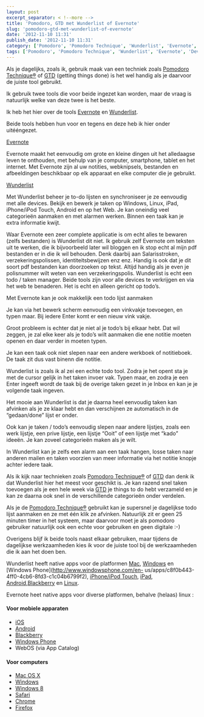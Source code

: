 ```yaml
---
layout: post
excerpt_separator: < !--more -->
title: 'Pomodoro, GTD met Wunderlist of Evernote'
slug: 'pomodoro-gtd-met-wunderlist-of-evernote'
date: '2012-11-10 11:31'
publish_date: '2012-11-10 11:31'
category: ['Pomodoro', 'Pomodoro Technique', 'Wunderlist', 'Evernote', 'Development']
tags: ['Pomodoro', 'Pomodoro Technique', 'Wunderlist', 'Evernote', 'Development']
---
```

Als je dagelijks, zoals ik, gebruik maak van een techniek zoals [Pomodoro
Technique®](http://www.pomodorotechnique.com/) of
[GTD](http://www.davidco.com/) (getting things done) is het wel handig als je
daarvoor de juiste tool gebruikt.  
  
Ik gebruik twee tools die voor beide ingezet kan worden, maar de vraag is
natuurlijk welke van deze twee is het beste.  
  
Ik heb het hier over de tools [Evernote](http://evernote.com/intl/nl/) en
[Wunderlist](http://www.wunderlist.com/).

Beide tools hebben hun voor en tegens en deze heb ik hier onder uitééngezet.

[Evernote](http://evernote.com/intl/nl/)

Evernote maakt het eenvoudig om grote en kleine dingen uit het alledaagse
leven te onthouden, met behulp van je computer, smartphone, tablet en het
internet. Met Evernote zijn al uw notities, webknipsels, bestanden en
afbeeldingen beschikbaar op elk apparaat en elke computer die je gebruikt.

[Wunderlist](http://www.wunderlist.com/)

Met Wunderlist beheer je to-do lijsten en synchroniseer je ze eenvoudig met
alle devices. Bekijk en bewerk je taken op Windows, Linux, iPad, iPhone/iPod
Touch, Android en op het Web. Je kan oneindig veel categorieën aanmaken en met
alarmen werken. Binnen een taak kan je extra informatie kwijt.

Waar Evernote een zeer complete applicatie is om echt alles te bewaren (zelfs
bestanden) is Wunderlist dit niet. Ik gebruik zelf Evernote om teksten uit te
werken, die ik bijvoorbeeld later wil bloggen en ik stop echt al mijn pdf
bestanden er in die ik wil behouden. Denk daarbij aan Salarisstroken,
verzekeringspolissen, identiteitsbewijzen enz enz. Handig is ook dat je dit
soort pdf bestanden kan doorzoeken op tekst. Altijd handig als je even je
polisnummer wilt weten van een verzekeringspolis. Wunderlist is echt een todo
/ taken manager. Beide tools zijn voor alle devices te verkrijgen en via het
web te benaderen. Het is echt en alleen gericht op todo’s.

Met Evernote kan je ook makkelijk een todo lijst aanmaken

Je kan via het bewerk scherm eenvoudig een vinkvakje toevoegen, en typen maar.
Bij iedere Enter komt er een nieuw vink vakje.

Groot probleem is echter dat je niet al je todo’s bij elkaar hebt. Dat wil
zeggen, je zal elke keer als je todo’s wilt aanmaken die ene notitie moeten
openen en daar verder in moeten typen.

Je kan een taak ook niet slepen naar een andere werkboek of notitieboek. De
taak zit dus vast binenn die notitie.

Wunderlist is zoals ik al zei een echte todo tool. Zodra je het opent sta je
met de cursor gelijk in het taken invoer vak. Typen maar, en zodra je een
Enter ingeeft wordt de taak bij de overige taken gezet in je Inbox en kan je
je volgende taak ingeven.

Het mooie aan Wunderlist is dat je daarna heel eenvoudig taken kan afvinken
als je ze klaar hebt en dan verschijnen ze automatisch in de “gedaan/done”
lijst er onder.

Ook kan je taken / todo’s eenvoudig slepen naar andere lijstjes, zoals een
werk lijstje, een prive lijstje, een lijstje “Ooit” of een lijstje met “kado”
ideeën. Je kan zoveel categorieën maken als je wilt.

In Wunderlist kan je zelfs een alarm aan een taak hangen, losse taken naar
anderen mailen en taken voorzien van meer informatie via het notitie knopje
achter iedere taak.

Als ik kijk naar technieken zoals [Pomodoro
Technique®](http://www.pomodorotechnique.com/) of
[GTD](http://www.davidco.com/) dan denk ik dat Wunderlist hier het meest voor
geschikt is. Je kan razend snel taken toevoegen als je een hele week via
[GTD](http://www.davidco.com/) je things to do hebt verzameld en je kan ze
daarna ook snel in de verschillende categorieën onder verdelen.

Als je de [Pomodoro Technique®](http://www.pomodorotechnique.com/) gebruikt
kan je supersnel je dagelijkse todo lijst aanmaken en ze met één klik ze
afvinken. Natuurlijk zit er geen 25 minuten timer in het systeem, maar
daarvoor moet je als pomodoro gebruiker natuurlijk ook een echte voor
gebruiken en geen digitale :-)

Overigens blijf ik beide tools naast elkaar gebruiken, maar tijdens de
dagelijkse werkzaamheden kies ik voor de juiste tool bij de werkzaamheden die
ik aan het doen ben.  
  
Wunderlist heeft native apps voor de platformen
[Mac](http://www.6wunderkinder.com/wunderlist),
[Windows](http://www.6wunderkinder.com/wunderlist) en [Windows
Phone](http://www.windowsphone.com/en-
us/apps/c8f0b443-4ff0-4cb6-8fd3-c1c04b6799f2), [iPhone/iPod
Touch](http://itunes.apple.com/us/app/wunderlist-to-do-listen/id406644151),
[iPad](http://itunes.apple.com/us/app/wunderlist-hd/id420670429),
[Android](https://market.android.com/details?id=com.wunderkinder.wunderlistandroid),[Blackberry](http://appworld.blackberry.com/webstore/content/77189?lang=en)
en
[Linux](http://www.6wunderkinder.com/downloads/wunderlist-1.2.4-linux-64.tgz).

Evernote heet native apps voor diverse platformen, behalve (helaas) linux :

#### Voor mobiele apparaten

  * [iOS](http://itunes.apple.com/WebObjects/MZStore.woa/wa/viewSoftware?id=281796108&mt=8)
  * [Android](https://market.android.com/details?id=com.evernote)
  * [Blackberry](http://appworld.blackberry.com/webstore/content/1700)
  * [Windows Phone](http://www.windowsphone.com/en-US/apps/db21927d-f292-e011-986b-78e7d1fa76f8)
  * WebOS (via App Catalog)

#### Voor computers

  * [Mac OS X](http://evernote.com/download/get.php?file=EvernoteMacApp)
  * [Windows](http://evernote.com/download/get.php?file=Win)
  * [Windows 8](http://apps.microsoft.com/webpdp/app/evernote/5aba7f8c-318f-42aa-9590-b1fc31e5cba6)
  * [Safari](http://evernote.com/download/get.php?file=SafariExtension)
  * [Chrome](https://chrome.google.com/extensions/detail/pioclpoplcdbaefihamjohnefbikjilc#)
  * [Firefox](https://addons.mozilla.org/firefox/addon/evernote-web-clipper/)

